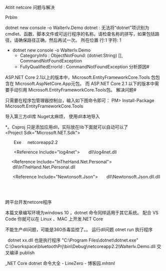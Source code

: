 Atitit netcore 问题与解决


Prblm

 dotnet new console -o Walterlv.Demo
dotnet : 无法将“dotnet”项识别为 cmdlet、函数、脚本文件或可运行程序的名称。请检查名称的拼写，如果包括路径，请确保路径正确，然后再试一次。
所在位置 行:1 字符: 1
+ dotnet new console -o Walterlv.Demo
    + CategoryInfo          : ObjectNotFound: (dotnet:String) [], CommandNotFoundException
    + FullyQualifiedErrorId : CommandNotFoundException
分析原因#

ASP.NET Core 2.1以上的版本中，Microsoft.EntityFrameworkCore.Tools 包包含在 Microsoft.AspNetCore.App元包。
而 ASP.NET Core 2.1 以下的版本中需要手动引用 Microsoft.EntityFrameworkCore.Tools包。
解决问题#

只需要在程序包管理器控制台，输入如下图命令即可：
PM> Install-Package Microsoft.EntityFrameworkCore.Tools

导入第三方dll库
Nuget太麻烦，
使用dll本地导入

*。Csproj  只是添加应用dll，实际放在lib下面就可以自动可以了
<Project Sdk="Microsoft.NET.Sdk">

  <PropertyGroup>
    <OutputType>Exe</OutputType>
    <TargetFramework>netcoreapp2.2</TargetFramework>
  </PropertyGroup>

  <ItemGroup>
    <Reference Include="log4net">
      <HintPath>dll\log4net.dll</HintPath>
    </Reference>

     <Reference Include="InTheHand.Net.Personal">
      <HintPath>dll\InTheHand.Net.Personal.dll</HintPath>
    </Reference>


      <Reference Include="Newtonsoft.Json">
      <HintPath>dll\Newtonsoft.Json.dll.dll</HintPath>
    </Reference>

  </ItemGroup>

</Project>


跨平台开发netcore程序

本篇文章编写环境为windows 10 ，dotnet 命令同样适用于其它系统。
配合 VS Code 你就可以在 Linux 、MAC 上开发.NET Core


不能生产dll问题，可能是360杀毒监控了。。
运行dll问题
otnet run 执行程序

 
dotnet xx.dll 也是执行程序
"C:\Program Files\dotnet\dotnet.exe" C:\0workspace\bluetoothPrj\bin\Debug\netcoreapp2.2\Walterlv.Demo.dll
交叉编译 publish


_NET Core dotnet 命令大全 - LineZero - 博客园.mhtml

